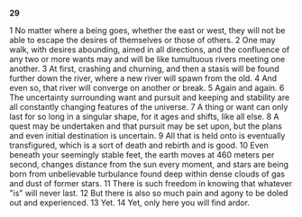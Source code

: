 **29**  

1 No matter where a being goes, whether the east or west, they will not be able to escape the desires of themselves or those of others. 2 One may walk, with desires abounding, aimed in all directions, and the confluence of any two or more wants may and will be like tumultuous rivers meeting one another. 3 At first, crashing and churning, and then a stasis will be found further down the river, where a new river will spawn from the old. 4 And even so, that river will converge on another or break. 5 Again and again. 6 The uncertainty surrounding want and pursuit and keeping and stability are all constantly changing features of the universe. 7 A thing or want can only last for so long in a singular shape, for it ages and shifts, like all else. 8 A quest may be undertaken and that pursuit may be set upon, but the plans and even initial destination is uncertain. 9 All that is held onto is eventually transfigured, which is a sort of death and rebirth and is good. 10 Even beneath your seemingly stable feet, the earth moves at 460 meters per second, changes distance from the sun every moment, and stars are being born from unbelievable turbulance found deep within dense clouds of gas and dust of former stars. 11 There is such freedom in knowing that whatever "is" will never last. 12 But there is also so much pain and agony to be doled out and experienced. 13 Yet. 14 Yet, only here you will find ardor.
